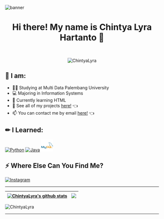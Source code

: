 <!--
<div align="center"> 
  <img src="https://i.ibb.co/zFPCJTT/steam-Banner005.gif"/>
</div><br />
-->

<img src="https://i.pinimg.com/originals/cf/23/d5/cf23d5c33ff1ad50cf49d02721b4b5e2.gif" alt="banner" width="1000" height="230"/> </a></p>
</p>

<h1 align="center"> 
  Hi there! My name is Chintya Lyra Hartanto 👋
</h1><br />

<p align="center"> 
  <img src="https://komarev.com/ghpvc/?username=ChintyaLyra&label=Profile%20views&color=0e75b6&style=flat" alt="ChintyaLyra" /> 
</p>

## 🍂 I am:

* 👩‍🎓 Studying at Multi Data Palembang University
* 💻 Majoring in Information Systems
* 🌱 Currently learning HTML
* 📃 See all of my projects [here!](https://github.com/ChintyaLyra) 👈
* 📫 You can contact me by email [here!](mailto:chintyalyra@mhs.mdp.ac.id) 👈

## ✏ I Learned:

<p align="left">
<a href="https://www.python.org/" target="_blank" rel="noreferrer"><img src="https://raw.githubusercontent.com/danielcranney/readme-generator/main/public/icons/skills/python-colored.svg" width="36" height="36" alt="Python" /></a>
<a href="https://www.oracle.com/java/" target="_blank" rel="noreferrer"><img src="https://raw.githubusercontent.com/danielcranney/readme-generator/main/public/icons/skills/java-colored.svg" width="36" height="36" alt="Java" /></a>
<img src="https://raw.githubusercontent.com/devicons/devicon/master/icons/mysql/mysql-original-wordmark.svg" alt="mysql" width="40" height="40"/> </a></p>
</p>

## ⚡ Where Else Can You Find Me?

[![Instagram](https://img.shields.io/badge/Instagram-E4405F?style=for-the-badge&logo=instagram&logoColor=white)](https://www.instagram.com/chintyalh/)

---
| <a href="https://github.com/ChintyaLyra/github-readme-stats"><img align="center" src="https://github-readme-stats.vercel.app/api?username=ChintyaLyra&show_icons=true&include_all_commits=true&theme=buefy&hide_border=true" alt="ChintyaLyra's github stats" /></a> | <a href="https://github.com/ChintyaLyra/github-readme-stats"><img align="center" src="https://github-readme-stats.vercel.app/api/top-langs/?username=ChintyaLyra&layout=compact&theme=buefy&hide_border=true" /></a> |
| ------------- | ------------- |
<p><img align="center" src="https://github-readme-streak-stats.herokuapp.com/?user=ChintyaLyra&" alt="ChintyaLyra" /></p>

---

<!--
**ChintyaLyra/ChintyaLyra** is a ✨ _special_ ✨ repository because its `README.md` (this file) appears on your GitHub profile.

Here are some ideas to get you started:

- 🔭 I’m currently working on ...
- 🌱 I’m currently learning ...
- 👯 I’m looking to collaborate on ...
- 🤔 I’m looking for help with ...
- 💬 Ask me about ...
- 📫 How to reach me: ...
- 😄 Pronouns: ...
- ⚡ Fun fact: ...
-->
